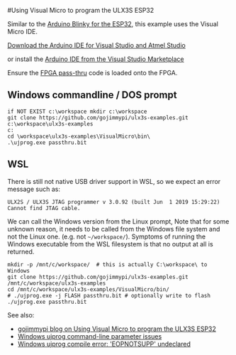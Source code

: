 #Using Visual Micro to program the ULX3S ESP32

Similar to the [Arduino Blinky for the ESP32](../blinky/ESP32), this example uses the Visual Micro IDE.

[Download the Arduino IDE for Visual Studio and Atmel Studio](https://www.visualmicro.com/page/Arduino-Visual-Studio-Downloads.aspx)

or install the [Arduino IDE from the Visual Studio Marketplace](https://marketplace.visualstudio.com/items?itemName=VisualMicro.ArduinoIDEforVisualStudio)

Ensure the [FPGA pass-thru](../passthru/) code is loaded onto the FPGA.

## Windows commandline / DOS prompt
```
if NOT EXIST c:\workspace mkdir c:\workspace
git clone https://github.com/gojimmypi/ulx3s-examples.git c:\workspace\ulx3s-examples
c:
cd \workspace\ulx3s-examples\VisualMicro\bin\
.\ujprog.exe passthru.bit
```

## WSL
There is still not native USB driver support in WSL, so we expect an error message such as:
```
ULX2S / ULX3S JTAG programmer v 3.0.92 (built Jun  1 2019 15:29:22)
Cannot find JTAG cable.
```
We can call the Windows version from the Linux prompt, Note that for some unknown reason, it needs to be called from the Windows file system and not the Linux one. (e.g. not `~/workspace/`). Symptoms of running the Windows executable from the WSL filesystem is that no output at all is returned.
```
mkdir -p /mnt/c/workspace/  # this is actually C:\workspace\ to Windows
git clone https://github.com/gojimmypi/ulx3s-examples.git /mnt/c/workspace/ulx3s-examples
cd /mnt/c/workspace/ulx3s-examples/VisualMicro/bin/
# ./ujprog.exe -j FLASH passthru.bit # optionally write to flash
./ujprog.exe passthru.bit
```


See also: 
* [gojimmypi blog on Using Visual Micro to program the ULX3S ESP32]()
* [Windows ujprog command-line parameter issues](https://github.com/f32c/tools/issues/10)
* [Windows ujprog compile error: 'EOPNOTSUPP' undeclared](https://github.com/f32c/tools/issues/8)
